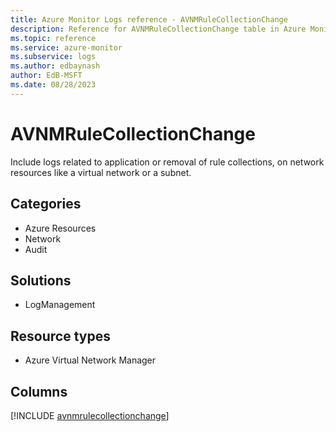 ```yaml
---
title: Azure Monitor Logs reference - AVNMRuleCollectionChange
description: Reference for AVNMRuleCollectionChange table in Azure Monitor Logs.
ms.topic: reference
ms.service: azure-monitor
ms.subservice: logs
ms.author: edbaynash
author: EdB-MSFT
ms.date: 08/28/2023
---
```


# AVNMRuleCollectionChange

Include logs related to application or removal of rule collections, on network resources like a virtual network or a subnet.

## Categories

- Azure Resources
- Network
- Audit
## Solutions

- LogManagement
## Resource types

- Azure Virtual Network Manager

            


## Columns
  
[!INCLUDE [avnmrulecollectionchange](../includes/avnmrulecollectionchange-include.md)]
